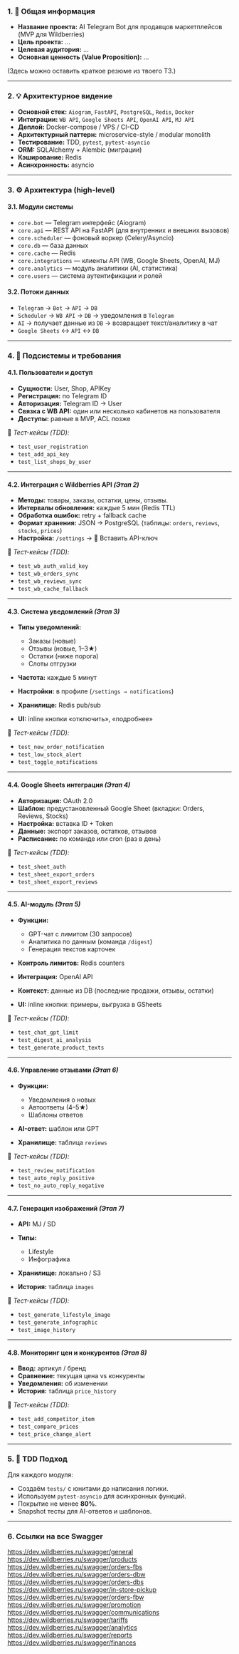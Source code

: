 ### 1. 📘 Общая информация

* **Название проекта:** AI Telegram Bot для продавцов маркетплейсов (MVP для Wildberries)
* **Цель проекта:** ...
* **Целевая аудитория:** ...
* **Основная ценность (Value Proposition):** ...

(Здесь можно оставить краткое резюме из твоего ТЗ.)

---

### 2. 💡 Архитектурное видение

* **Основной стек:** `Aiogram`, `FastAPI`, `PostgreSQL`, `Redis`, `Docker`
* **Интеграции:** `WB API`, `Google Sheets API`, `OpenAI API`, `MJ API`
* **Деплой:** Docker-compose / VPS / CI-CD
* **Архитектурный паттерн:** microservice-style / modular monolith
* **Тестирование:** TDD, `pytest`, `pytest-asyncio`
* **ORM:** SQLAlchemy + Alembic (миграции)
* **Кэширование:** Redis
* **Асинхронность:** asyncio

---

### 3. ⚙️ Архитектура (high-level)

#### 3.1. Модули системы

* `core.bot` — Telegram интерфейс (Aiogram)
* `core.api` — REST API на FastAPI (для внутренних и внешних вызовов)
* `core.scheduler` — фоновый воркер (Celery/Asyncio)
* `core.db` — база данных
* `core.cache` — Redis
* `core.integrations` — клиенты API (WB, Google Sheets, OpenAI, MJ)
* `core.analytics` — модуль аналитики (AI, статистика)
* `core.users` — система аутентификации и ролей

#### 3.2. Потоки данных

* `Telegram` → `Bot` → `API` → `DB`
* `Scheduler` → `WB API` → `DB` → уведомления в `Telegram`
* `AI` → получает данные из `DB` → возвращает текст/аналитику в чат
* `Google Sheets` ↔ `API` ↔ `DB`

---

### 4. 🧩 Подсистемы и требования

#### 4.1. Пользователи и доступ

* **Сущности:** User, Shop, APIKey
* **Регистрация:** по Telegram ID
* **Авторизация:** Telegram ID → User
* **Связка с WB API:** один или несколько кабинетов на пользователя
* **Доступы:** равные в MVP, ACL позже

📌 *Тест-кейсы (TDD):*

* `test_user_registration`
* `test_add_api_key`
* `test_list_shops_by_user`

---

#### 4.2. Интеграция с Wildberries API *(Этап 2)*

* **Методы:** товары, заказы, остатки, цены, отзывы.
* **Интервалы обновления:** каждые 5 мин (Redis TTL)
* **Обработка ошибок:** retry + fallback cache
* **Формат хранения:** JSON → PostgreSQL (таблицы: `orders`, `reviews`, `stocks`, `prices`)
* **Настройка:** `/settings` → 🔑 Вставить API-ключ

📌 *Тест-кейсы (TDD):*

* `test_wb_auth_valid_key`
* `test_wb_orders_sync`
* `test_wb_reviews_sync`
* `test_wb_cache_fallback`

---

#### 4.3. Система уведомлений *(Этап 3)*

* **Типы уведомлений:**

  * Заказы (новые)
  * Отзывы (новые, 1–3★)
  * Остатки (ниже порога)
  * Слоты отгрузки
* **Частота:** каждые 5 минут
* **Настройки:** в профиле (`/settings → notifications`)
* **Хранилище:** Redis pub/sub
* **UI:** inline кнопки «отключить», «подробнее»

📌 *Тест-кейсы (TDD):*

* `test_new_order_notification`
* `test_low_stock_alert`
* `test_toggle_notifications`

---

#### 4.4. Google Sheets интеграция *(Этап 4)*

* **Авторизация:** OAuth 2.0
* **Шаблон:** предустановленный Google Sheet (вкладки: Orders, Reviews, Stocks)
* **Настройка:** вставка ID + Token
* **Данные:** экспорт заказов, остатков, отзывов
* **Расписание:** по команде или cron (раз в день)

📌 *Тест-кейсы (TDD):*

* `test_sheet_auth`
* `test_sheet_export_orders`
* `test_sheet_export_reviews`

---

#### 4.5. AI-модуль *(Этап 5)*

* **Функции:**

  * GPT-чат с лимитом (30 запросов)
  * Аналитика по данным (команда `/digest`)
  * Генерация текстов карточек
* **Контроль лимитов:** Redis counters
* **Интеграция:** OpenAI API
* **Контекст:** данные из DB (последние продажи, отзывы, остатки)
* **UI:** inline кнопки: примеры, выгрузка в GSheets

📌 *Тест-кейсы (TDD):*

* `test_chat_gpt_limit`
* `test_digest_ai_analysis`
* `test_generate_product_texts`

---

#### 4.6. Управление отзывами *(Этап 6)*

* **Функции:**

  * Уведомления о новых
  * Автоответы (4–5★)
  * Шаблоны ответов
* **AI-ответ:** шаблон или GPT
* **Хранилище:** таблица `reviews`

📌 *Тест-кейсы (TDD):*

* `test_review_notification`
* `test_auto_reply_positive`
* `test_no_auto_reply_negative`

---

#### 4.7. Генерация изображений *(Этап 7)*

* **API:** MJ / SD
* **Типы:**

  * Lifestyle
  * Инфографика
* **Хранилище:** локально / S3
* **История:** таблица `images`

📌 *Тест-кейсы (TDD):*

* `test_generate_lifestyle_image`
* `test_generate_infographic`
* `test_image_history`

---

#### 4.8. Мониторинг цен и конкурентов *(Этап 8)*

* **Ввод:** артикул / бренд
* **Сравнение:** текущая цена vs конкуренты
* **Уведомления:** об изменении
* **История:** таблица `price_history`

📌 *Тест-кейсы (TDD):*

* `test_add_competitor_item`
* `test_compare_prices`
* `test_price_change_alert`

---

### 5. 🧠 TDD Подход

Для каждого модуля:

* Создаём `tests/` с юнитами до написания логики.
* Используем `pytest-asyncio` для асинхронных функций.
* Покрытие не менее **80%**.
* Snapshot тесты для AI-ответов и шаблонов.

---

### 6. Ссылки на все Swagger

https://dev.wildberries.ru/swagger/general 
https://dev.wildberries.ru/swagger/products 
https://dev.wildberries.ru/swagger/orders-fbs 
https://dev.wildberries.ru/swagger/orders-dbw 
https://dev.wildberries.ru/swagger/orders-dbs 
https://dev.wildberries.ru/swagger/in-store-pickup 
https://dev.wildberries.ru/swagger/orders-fbw 
https://dev.wildberries.ru/swagger/promotion 
https://dev.wildberries.ru/swagger/communications 
https://dev.wildberries.ru/swagger/tariffs 
https://dev.wildberries.ru/swagger/analytics 
https://dev.wildberries.ru/swagger/reports 
https://dev.wildberries.ru/swagger/finances 

